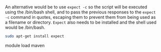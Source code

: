 

An alternative would be to use ``expect -c`` so the script will be executed using the /bin/bash shell, and to pass the previous responses to the ``expect -c`` command in quotes, escaping them to prevent them from being used as a filename or directory. ``Expect`` also needs to be installed and the shell used would be /bin/bash.

```bash
sudo apt-get install expect
```



module load maven